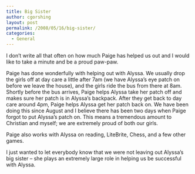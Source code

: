 ```yaml
---
title: Big Sister
author: cgorshing
layout: post
permalink: /2008/05/16/big-sister/
categories:
  - General
---
```

I don&#8217;t write all that often on how much Paige has helped us out and I would like to take a minute and be a proud paw-paw.

<!--more-->

Paige has done wonderfully with helping out with Alyssa. We usually drop the girls off at day care a little after 7am (we have Alyssa&#8217;s eye patch on before we leave the house), and the girls ride the bus from there at 8am. Shortly before the bus arrives, Paige helps Alyssa take her patch off and makes sure her patch is in Alyssa&#8217;s backpack. After they get back to day care around 4pm, Paige helps Alyssa get her patch back on. We have been doing this since August and I believe there has been two days when Paige forgot to put Alyssa&#8217;s patch on. This means a tremendous amount to Christian and myself; we are extremely proud of both our girls.

Paige also works with Alyssa on reading, LiteBrite, Chess, and a few other games.

I just wanted to let everybody know that we were not leaving out Alyssa&#8217;s big sister &#8211; she plays an extremely large role in helping us be successful with Alyssa.
